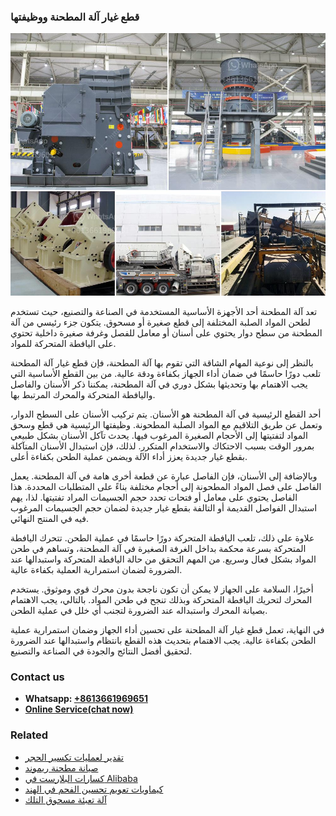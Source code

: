 <h3>قطع غيار آلة المطحنة ووظيفتها</h3><img src='1701852589.jpg' alt=''><p>تعد آلة المطحنة أحد الأجهزة الأساسية المستخدمة في الصناعة والتصنيع، حيث تستخدم لطحن المواد الصلبة المختلفة إلى قطع صغيرة أو مسحوق. يتكون جزء رئيسي من آلة المطحنة من سطح دوار يحتوي على أسنان أو معامل للفصل وغرفة صغيرة داخلية تحتوي على اليافطة المتحركة للمواد.</p><p>بالنظر إلى نوعية المهام الشاقة التي تقوم بها آلة المطحنة، فإن قطع غيار آلة المطحنة تلعب دورًا حاسمًا في ضمان أداء الجهاز بكفاءة ودقة عالية. من بين القطع الأساسية التي يجب الاهتمام بها وتحديثها بشكل دوري في آلة المطحنة، يمكننا ذكر الأسنان والفاصل واليافطة المتحركة والمحرك المرتبط بها.</p><p>أحد القطع الرئيسية في آلة المطحنة هو الأسنان. يتم تركيب الأسنان على السطح الدوار، وتعمل عن طريق التلاقيم مع المواد الصلبة المطحونة. وظيفتها الرئيسية هي قطع وسحق المواد لتفتيتها إلى الأحجام الصغيرة المرغوب فيها. يحدث تآكل الأسنان بشكل طبيعي بمرور الوقت بسبب الاحتكاك والاستخدام المتكرر. لذلك، فإن استبدال الأسنان المتآكلة بقطع غيار جديدة يعزز أداء الآلة ويضمن عملية الطحن بكفاءة أعلى.</p><p>وبالإضافة إلى الأسنان، فإن الفاصل عبارة عن قطعة أخرى هامة في آلة المطحنة. يعمل الفاصل على فصل المواد المطحونة إلى أحجام مختلفة بناءً على المتطلبات المحددة. هذا الفاصل يحتوي على معامل أو فتحات تحدد حجم الجسيمات المراد تفتيتها. لذا، يهم استبدال الفواصل القديمة أو التالفة بقطع غيار جديدة لضمان حجم الجسيمات المرغوب فيه في المنتج النهائي.</p><p>علاوة على ذلك، تلعب اليافطة المتحركة دورًا حاسمًا في عملية الطحن. تتحرك اليافطة المتحركة بسرعة محكمة بداخل الغرفة الصغيرة في آلة المطحنة، وتساهم في طحن المواد بشكل فعال وسريع. من المهم التحقق من حالة اليافطة المتحركة واستبدالها عند الضرورة لضمان استمرارية العملية بكفاءة عالية.</p><p>أخيرًا، السلامة على الجهاز لا يمكن أن تكون ناجحة بدون محرك قوي وموثوق. يستخدم المحرك لتحريك اليافطة المتحركة وبذلك تنجح في طحن المواد. بالتالي، يجب الاهتمام بصيانة المحرك واستبداله عند الضرورة لتجنب أي خلل في عملية الطحن.</p><p>في النهاية، تعمل قطع غيار آلة المطحنة على تحسين أداء الجهاز وضمان استمرارية عملية الطحن بكفاءة عالية. يجب الاهتمام بتحديث هذه القطع بانتظام واستبدالها عند الضرورة لتحقيق أفضل النتائج والجودة في الصناعة والتصنيع.</p><h3>Contact us</h3><ul><li><strong>Whatsapp:&nbsp;<a href="https://wa.me/8613661969651">+8613661969651</a></strong></li><li><a href="https://swt.shibang-china.com/?git&amp;zhl&amp;قطع غيار آلة المطحنة ووظيفتها"><strong>Online Service(chat now)</strong></a></li></ul><h3>Related</h3><ul><li><a href='تقدير لعمليات تكسير الحجر.md'>تقدير لعمليات تكسير الحجر</a></li><li><a href='صيانة مطحنة ريموند.md'>صيانة مطحنة ريموند</a></li><li><a href='كسارات البلارست في Alibaba.md'>كسارات البلارست في Alibaba</a></li><li><a href='كيماويات تعويم تحسين الفحم في الهند.md'>كيماويات تعويم تحسين الفحم في الهند</a></li><li><a href='آلة تعبئة مسحوق التلك.md'>آلة تعبئة مسحوق التلك</a></li></ul>